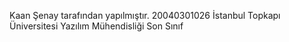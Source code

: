 Kaan Şenay tarafından yapılmıştır.
20040301026
İstanbul Topkapı Üniversitesi Yazılım Mühendisliği Son Sınıf
